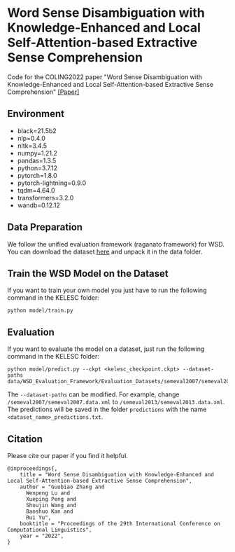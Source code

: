 #  Word Sense Disambiguation with Knowledge-Enhanced and Local Self-Attention-based Extractive Sense Comprehension

Code for the COLING2022 paper "Word Sense Disambiguation with Knowledge-Enhanced and Local Self-Attention-based Extractive Sense Comprehension"
[[Paper]]()

## Environment
- black=21.5b2
- nlp=0.4.0
- nltk=3.4.5
- numpy=1.21.2
- pandas=1.3.5
- python=3.7.12
- pytorch=1.8.0
- pytorch-lightning=0.9.0
- tqdm=4.64.0
- transformers=3.2.0
- wandb=0.12.12


## Data Preparation
We follow the unified evaluation framework (raganato framework) for WSD. You can download the dataset [here](http://lcl.uniroma1.it/wsdeval/home) and unpack it in the data folder.
## Train the WSD Model on the Dataset
If you want to train your own model you just have to run the following command in the KELESC folder:
```shell
python model/train.py
```
## Evaluation
If you want to evaluate the model on a dataset, just run the following command in the KELESC folder:
```shell
python model/predict.py --ckpt <kelesc_checkpoint.ckpt> --dataset-paths data/WSD_Evaluation_Framework/Evaluation_Datasets/semeval2007/semeval2007.data.xml 
```
The ```--dataset-paths``` can be modified. For example, change  ```/semeval2007/semeval2007.data.xml``` to ```/semeval2013/semeval2013.data.xml```. The predictions will be saved in the folder ```predictions``` with the name ```<dataset_name>_predictions.txt```.
## Citation
Please cite our paper if you find it helpful.
```
@inproceedings{,
    title = "Word Sense Disambiguation with Knowledge-Enhanced and Local Self-Attention-based Extractive Sense Comprehension",
    author = "Guobiao Zhang and 
      Wenpeng Lu and
      Xueping Peng and
      Shoujin Wang and
      Baoshuo Kan and
      Rui Yu",
    booktitle = "Proceedings of the 29th International Conference on Computational Linguistics",
    year = "2022",
}
```


